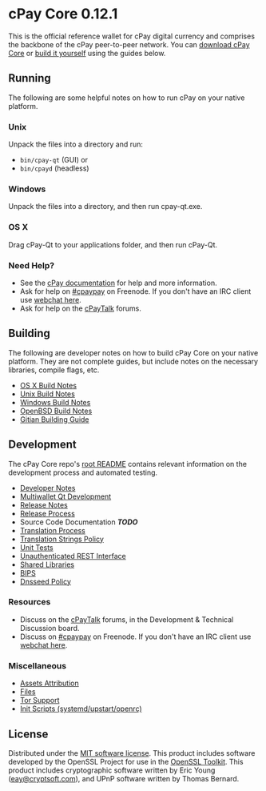 cPay Core 0.12.1
=====================

This is the official reference wallet for cPay digital currency and comprises the backbone of the cPay peer-to-peer network. You can [download cPay Core](https://www.cpay.click/downloads/) or [build it yourself](#building) using the guides below.

Running
---------------------
The following are some helpful notes on how to run cPay on your native platform.

### Unix

Unpack the files into a directory and run:

- `bin/cpay-qt` (GUI) or
- `bin/cpayd` (headless)

### Windows

Unpack the files into a directory, and then run cpay-qt.exe.

### OS X

Drag cPay-Qt to your applications folder, and then run cPay-Qt.

### Need Help?

* See the [cPay documentation](https://cpaypay.atlassian.net/wiki/display/DOC)
for help and more information.
* Ask for help on [#cpaypay](http://webchat.freenode.net?channels=cpaypay) on Freenode. If you don't have an IRC client use [webchat here](http://webchat.freenode.net?channels=cpaypay).
* Ask for help on the [cPayTalk](https://cpaytalk.org/) forums.

Building
---------------------
The following are developer notes on how to build cPay Core on your native platform. They are not complete guides, but include notes on the necessary libraries, compile flags, etc.

- [OS X Build Notes](build-osx.md)
- [Unix Build Notes](build-unix.md)
- [Windows Build Notes](build-windows.md)
- [OpenBSD Build Notes](build-openbsd.md)
- [Gitian Building Guide](gitian-building.md)

Development
---------------------
The cPay Core repo's [root README](/README.md) contains relevant information on the development process and automated testing.

- [Developer Notes](developer-notes.md)
- [Multiwallet Qt Development](multiwallet-qt.md)
- [Release Notes](release-notes.md)
- [Release Process](release-process.md)
- Source Code Documentation ***TODO***
- [Translation Process](translation_process.md)
- [Translation Strings Policy](translation_strings_policy.md)
- [Unit Tests](unit-tests.md)
- [Unauthenticated REST Interface](REST-interface.md)
- [Shared Libraries](shared-libraries.md)
- [BIPS](bips.md)
- [Dnsseed Policy](dnsseed-policy.md)

### Resources
* Discuss on the [cPayTalk](https://cpaytalk.org/) forums, in the Development & Technical Discussion board.
* Discuss on [#cpaypay](http://webchat.freenode.net/?channels=cpaypay) on Freenode. If you don't have an IRC client use [webchat here](http://webchat.freenode.net/?channels=cpaypay).

### Miscellaneous
- [Assets Attribution](assets-attribution.md)
- [Files](files.md)
- [Tor Support](tor.md)
- [Init Scripts (systemd/upstart/openrc)](init.md)

License
---------------------
Distributed under the [MIT software license](http://www.opensource.org/licenses/mit-license.php).
This product includes software developed by the OpenSSL Project for use in the [OpenSSL Toolkit](https://www.openssl.org/). This product includes
cryptographic software written by Eric Young ([eay@cryptsoft.com](mailto:eay@cryptsoft.com)), and UPnP software written by Thomas Bernard.
